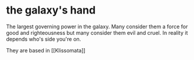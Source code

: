 # the galaxy's hand

The largest governing power in the galaxy. Many consider them a force for good and righteousness but many consider them evil and cruel. In reality it depends who's side you're on.

They are based in [[Klissomata]]
